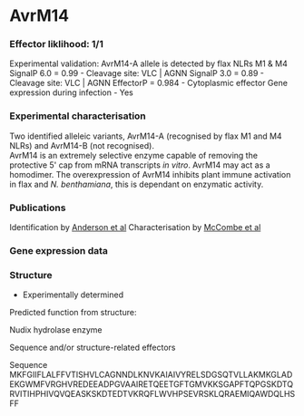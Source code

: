 # AvrM14

### Effector liklihood: 1/1
Experimental validation: AvrM14-A allele is detected by flax NLRs M1 & M4
SignalP 6.0 = 0.99 - Cleavage site: VLC | AGNN
SignalP 3.0 = 0.89 - Cleavage site: VLC | AGNN
EffectorP = 0.984 - Cytoplasmic effector
Gene expression during infection - Yes

### Experimental characterisation
Two identified alleleic variants, AvrM14-A (recognised by flax M1 and M4 NLRs) and AvrM14-B (not recognised).   
AvrM14 is an extremely selective enzyme capable of removing the protective 5' cap from mRNA transcripts _in vitro_. AvrM14 may act as a homodimer.
The overexpression of AvrM14 inhibits plant immune activation in flax and _N. benthamiana_, this is dependant on enzymatic activity. 

### Publications 
Identification by [Anderson et al](https://doi.org/10.1186/s12864-016-3011-9)
Characterisation by [McCombe et al](https://doi.org/10.1111/nph.18727)

### Gene expression data


### Structure 
- Experimentally determined



Predicted function from structure:

Nudix hydrolase enzyme 

Sequence and/or structure-related effectors


Sequence 
MKFGIIFLALFFVTISHVLCAGNNDLKNVKAIAIVYRELSDGSQTVLLAKMKGLADEKGWMFVRGHVREDEEADPGVAAIRETQEETGFTGMVKKSGAPFTQPGSKDTQRVITIHPHIVQVQEASKSKDTEDTVKRQFLWVHPSEVRSKLQRAEMIQAWDQLHSFF
